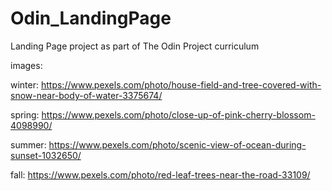 # Odin_LandingPage
Landing Page project as part of The Odin Project curriculum 

images:

winter: https://www.pexels.com/photo/house-field-and-tree-covered-with-snow-near-body-of-water-3375674/

spring: https://www.pexels.com/photo/close-up-of-pink-cherry-blossom-4098990/

summer: https://www.pexels.com/photo/scenic-view-of-ocean-during-sunset-1032650/

fall: https://www.pexels.com/photo/red-leaf-trees-near-the-road-33109/
